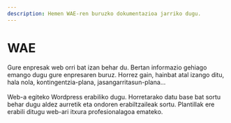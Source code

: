 ```yaml
---
description: Hemen WAE-ren buruzko dokumentazioa jarriko dugu.
---
```


# WAE

Gure enpresak web orri bat izan behar du. Bertan informazio gehiago emango dugu gure enpresaren buruz. Horrez gain, hainbat atal izango ditu, hala nola, kontingentzia-plana, jasangarritasun-plana...\
\
Web-a egiteko Wordpress erabiliko dugu. Horretarako datu base bat sortu behar dugu aldez aurretik eta ondoren erabiltzaileak sortu. Plantillak ere erabili ditugu web-ari itxura profesionalagoa emateko.
